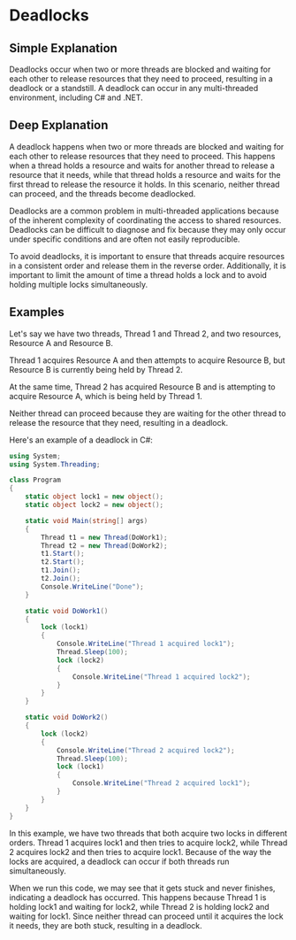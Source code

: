 # Deadlocks

## Simple Explanation

Deadlocks occur when two or more threads are blocked and waiting for each other to release resources that they need to proceed, resulting in a deadlock or a standstill. A deadlock can occur in any multi-threaded environment, including C# and .NET.

## Deep Explanation

A deadlock happens when two or more threads are blocked and waiting for each other to release resources that they need to proceed. This happens when a thread holds a resource and waits for another thread to release a resource that it needs, while that thread holds a resource and waits for the first thread to release the resource it holds. In this scenario, neither thread can proceed, and the threads become deadlocked.

Deadlocks are a common problem in multi-threaded applications because of the inherent complexity of coordinating the access to shared resources. Deadlocks can be difficult to diagnose and fix because they may only occur under specific conditions and are often not easily reproducible.

To avoid deadlocks, it is important to ensure that threads acquire resources in a consistent order and release them in the reverse order. Additionally, it is important to limit the amount of time a thread holds a lock and to avoid holding multiple locks simultaneously.

## Examples

Let's say we have two threads, Thread 1 and Thread 2, and two resources, Resource A and Resource B.

Thread 1 acquires Resource A and then attempts to acquire Resource B, but Resource B is currently being held by Thread 2.

At the same time, Thread 2 has acquired Resource B and is attempting to acquire Resource A, which is being held by Thread 1.

Neither thread can proceed because they are waiting for the other thread to release the resource that they need, resulting in a deadlock.

Here's an example of a deadlock in C#:

```C#
using System;
using System.Threading;

class Program
{
    static object lock1 = new object();
    static object lock2 = new object();

    static void Main(string[] args)
    {
        Thread t1 = new Thread(DoWork1);
        Thread t2 = new Thread(DoWork2);
        t1.Start();
        t2.Start();
        t1.Join();
        t2.Join();
        Console.WriteLine("Done");
    }

    static void DoWork1()
    {
        lock (lock1)
        {
            Console.WriteLine("Thread 1 acquired lock1");
            Thread.Sleep(100);
            lock (lock2)
            {
                Console.WriteLine("Thread 1 acquired lock2");
            }
        }
    }

    static void DoWork2()
    {
        lock (lock2)
        {
            Console.WriteLine("Thread 2 acquired lock2");
            Thread.Sleep(100);
            lock (lock1)
            {
                Console.WriteLine("Thread 2 acquired lock1");
            }
        }
    }
}
```

In this example, we have two threads that both acquire two locks in different orders. Thread 1 acquires lock1 and then tries to acquire lock2, while Thread 2 acquires lock2 and then tries to acquire lock1. Because of the way the locks are acquired, a deadlock can occur if both threads run simultaneously.

When we run this code, we may see that it gets stuck and never finishes, indicating a deadlock has occurred. This happens because Thread 1 is holding lock1 and waiting for lock2, while Thread 2 is holding lock2 and waiting for lock1. Since neither thread can proceed until it acquires the lock it needs, they are both stuck, resulting in a deadlock.